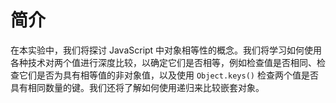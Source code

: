 # 简介

在本实验中，我们将探讨 JavaScript 中对象相等性的概念。我们将学习如何使用各种技术对两个值进行深度比较，以确定它们是否相等，例如检查值是否相同、检查它们是否为具有相等值的非对象值，以及使用 `Object.keys()` 检查两个值是否具有相同数量的键。我们还将了解如何使用递归来比较嵌套对象。
